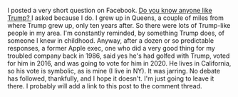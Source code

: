 I posted a very short question on Facebook. <a href="https://www.facebook.com/dave.winer.12/posts/1361834694023932">Do you know anyone like Trump? </a>I asked because I do. I grew up in Queens, a couple of miles from where Trump grew up, only ten years after. So there were lots of Trump-like people in my area. I'm constantly reminded, by something Trump does, of someone I knew in childhood. Anyway, after a dozen or so predictable responses, a former Apple exec, one who did a very good thing for my troubled company back in 1986, said yes he's had golfed with Trump, voted for him in 2016, and was going to vote for him in 2020. He lives in California, so his vote is symbolic, as is mine (I live in NY). It was jarring. No debate has followed, thankfully, and I hope it doesn't. I'm just going to leave it there. I probably will add a link to this post to the comment thread.
